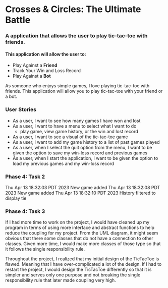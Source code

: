 # Crosses & Circles: The Ultimate Battle

### A application that allows the user to play tic-tac-toe with friends.

#### This application will allow the user to:
- Play Against a **Friend**
- Track Your Win and Loss Record
- Play Against a **Bot**

As someone who enjoys simple games, I love playing tic-tac-toe with friends. This application will allow you to play
tic-tac-toe with your friend or a bot. 

### User Stories
- As a user, I want to see how many games I have won and lost
- As a user, I want to have a menu to select what I want to do 
  - play game, view game history, or the win and lost record
- As a user, I want to see a visual of the tic-tac-toe game
- As a user, I want to add my game history to a list of past games played
- As a user, when I select the quit option from the menu, I want to be given the option to save my win-loss record and
previous games
- As a user, when I start the application, I want to be given the option to load my previous games and my win-loss 
record

### Phase 4: Task 2
Thu Apr 13 18:32:03 PDT 2023 
New game added
Thu Apr 13 18:32:08 PDT 2023
New game added
Thu Apr 13 18:32:10 PDT 2023
History filtered to display tie

### Phase 4: Task 3
If I had more time to work on the project, I would have cleaned up my program in terms of using more interface and
abstract functions to help reduce the coupling for my project. From the UML diagram, it might seem obvious that there
some classes that do not have a connection to other classes. Given more time, I would make more classes of those type so
that it follows the single responsibility rule. 

Throughout the project, I realized that my initial design of the TicTacToe is flawed. Meaning that I have over-complicated 
a lot of the design. If I had to restart the project, I would design the TicTacToe differently so that it is simpler and
serves only one purpose and not breaking the single responsibility rule that later made coupling very high.
